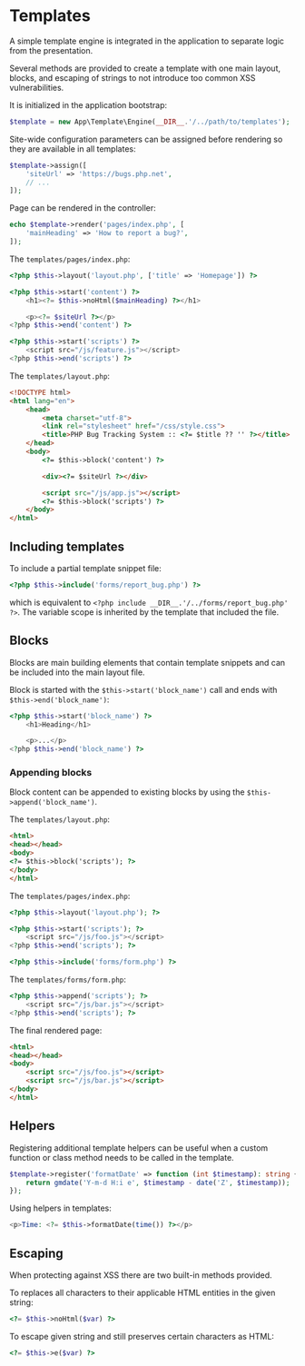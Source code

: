 # Templates

A simple template engine is integrated in the application to separate logic from
the presentation.

Several methods are provided to create a template with one main layout, blocks,
and escaping of strings to not introduce too common XSS vulnerabilities.

It is initialized in the application bootstrap:

```php
$template = new App\Template\Engine(__DIR__.'/../path/to/templates');
```

Site-wide configuration parameters can be assigned before rendering so they are
available in all templates:

```php
$template->assign([
    'siteUrl' => 'https://bugs.php.net',
    // ...
]);
```

Page can be rendered in the controller:

```php
echo $template->render('pages/index.php', [
    'mainHeading' => 'How to report a bug?',
]);
```

The `templates/pages/index.php`:

```php
<?php $this->layout('layout.php', ['title' => 'Homepage']) ?>

<?php $this->start('content') ?>
    <h1><?= $this->noHtml($mainHeading) ?></h1>

    <p><?= $siteUrl ?></p>
<?php $this->end('content') ?>

<?php $this->start('scripts') ?>
    <script src="/js/feature.js"></script>
<?php $this->end('scripts') ?>
```

The `templates/layout.php`:

```html
<!DOCTYPE html>
<html lang="en">
    <head>
        <meta charset="utf-8">
        <link rel="stylesheet" href="/css/style.css">
        <title>PHP Bug Tracking System :: <?= $title ?? '' ?></title>
    </head>
    <body>
        <?= $this->block('content') ?>

        <div><?= $siteUrl ?></div>

        <script src="/js/app.js"></script>
        <?= $this->block('scripts') ?>
    </body>
</html>
```

## Including templates

To include a partial template snippet file:

```php
<?php $this->include('forms/report_bug.php') ?>
```

which is equivalent to `<?php include __DIR__.'/../forms/report_bug.php' ?>`.
The variable scope is inherited by the template that included the file.

## Blocks

Blocks are main building elements that contain template snippets and can be
included into the main layout file.

Block is started with the `$this->start('block_name')` call and ends with
`$this->end('block_name')`:

```php
<?php $this->start('block_name') ?>
    <h1>Heading</h1>

    <p>...</p>
<?php $this->end('block_name') ?>
```

### Appending blocks

Block content can be appended to existing blocks by using the
`$this->append('block_name')`.

The `templates/layout.php`:

```html
<html>
<head></head>
<body>
<?= $this->block('scripts'); ?>
</body>
</html>
```

The `templates/pages/index.php`:

```php
<?php $this->layout('layout.php'); ?>

<?php $this->start('scripts'); ?>
    <script src="/js/foo.js"></script>
<?php $this->end('scripts'); ?>

<?php $this->include('forms/form.php') ?>
```

The `templates/forms/form.php`:

```php
<?php $this->append('scripts'); ?>
    <script src="/js/bar.js"></script>
<?php $this->end('scripts'); ?>
```

The final rendered page:

```html
<html>
<head></head>
<body>
    <script src="/js/foo.js"></script>
    <script src="/js/bar.js"></script>
</body>
</html>
```

## Helpers

Registering additional template helpers can be useful when a custom function or
class method needs to be called in the template.

```php
$template->register('formatDate' => function (int $timestamp): string {
    return gmdate('Y-m-d H:i e', $timestamp - date('Z', $timestamp));
});
```

Using helpers in templates:

```php
<p>Time: <?= $this->formatDate(time()) ?></p>
```

## Escaping

When protecting against XSS there are two built-in methods provided.

To replaces all characters to their applicable HTML entities in the given
string:

```php
<?= $this->noHtml($var) ?>
```

To escape given string and still preserves certain characters as HTML:

```php
<?= $this->e($var) ?>
```
